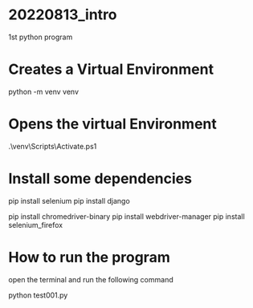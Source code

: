 # 20220813_intro
1st python program



# Creates a Virtual Environment
python -m venv venv

# Opens the virtual Environment
.\venv\Scripts\Activate.ps1

# Install some dependencies
pip install selenium
pip install django

pip install chromedriver-binary
pip install webdriver-manager
pip install selenium_firefox

# How to run the program
open the terminal and run the following command

python test001.py
